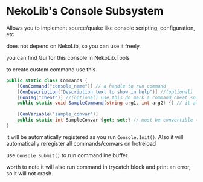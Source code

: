 # NekoLib's Console Subsystem
Allows you to implement source/quake like console scripting,
configuration, etc

does not depend on NekoLib, so you can use it freely.

you can find Gui for this console in NekoLib.Tools

to create custom command use this
```csharp
public static class Commands {
    [ConCommand("console_name")] // a handle to run command
    [ConDescription("Description text to show in help")] //(optional)
    [ConTag("cheat")] //(optional) use this do mark a command cheat so it could not be run without sv_cheats true
    public static void SampleCommand(string arg1, int arg2) {} // it also supports optional args and params
    
    [ConVariable("sample_convar")]
    public static int SampleConvar {get; set;} // must be convertible (IConverible) to string if using set accessor; most default types are
}
```

it will be automatically registered as you run `Console.Init()`. Also it will
automatically reregister all commands/convars on hotreload

use `Console.Submit()` to run commandline buffer.

worth to note it will also run command in trycatch block and print an error, so it will not crash.
